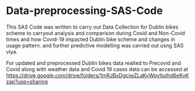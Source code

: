 # Data-preprocessing-SAS-Code

This SAS Code was written to carry out Data Collection for Dublin bikes scheme to carryout analysis and comparison during Covid and Non-Covid times
and how Covid-19 impacted Dublin bike scheme and changes in usage pattern.
and further predictive modelling was carried out usng SAS viya.

For updated and preprocessed Dublin bikes data realted to Precovid and Covid along with weather data and Covid 19 cases data can be accessed at
https://drive.google.com/drive/folders/1mRJBxDgciwZLaKvWpvItulhd6eKvKzap?usp=sharing
